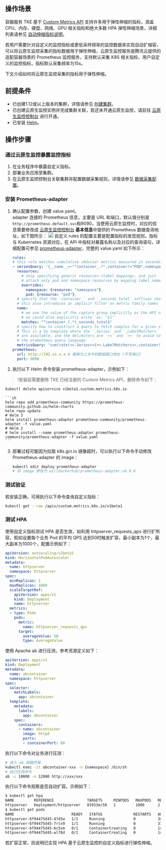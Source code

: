 ## 操作场景

容器服务 TKE 基于 [Custom Metrics API](https://github.com/kubernetes/community/blob/master/contributors/design-proposals/instrumentation/custom-metrics-api.md) 支持许多用于弹性伸缩的指标，涵盖 CPU、内存、硬盘、网络、GPU 相关指标和绝大多数 HPA 弹性伸缩场景，详细列表请参见 [自动伸缩指标说明](https://cloud.tencent.com/document/product/457/38929)。  

若用户需要针对自定义的监控指标或更低采样频率的监控数据来实现自动扩缩容，可以将云原生监控采集的指标数据用于弹性伸缩，云原生监控服务是腾讯云提供的适配容器场景的 Prometheus 监控服务，支持默认采集 K8S 相关指标、用户自定义的监控指标，指标默认采集频率为15s。  

下文介绍如何将云原生监控采集的指标用于弹性伸缩。  

## 前提条件

- 已创建1.12或以上版本的集群，详情请参见 [创建集群](https://cloud.tencent.com/document/product/457/32189)。  
- 已创建云原生监控实例并完成集群关联，若还未开通云原生监控，请前往 [云原生监控控制台](https://console.cloud.tencent.com/tke2/prometheus/list?rid=1) 进行开通。  
- 已安装 [Helm](https://helm.sh/docs/intro/install/)。  


## 操作步骤

### 通过云原生监控暴露监控指标

1. 在业务程序中暴露自定义指标。  
2. 部署业务应用至集群。  
3. 在云原生监控控制台关联集群并配置数据采集规则，详情请参见 [数据采集配置](https://cloud.tencent.com/document/product/457/49891)。  


### 安装 Prometheus-adapter

1. 确认配置参数，创建 value.yaml。  
   adapter 连接的 Prometheus 信息，主要是 URL 和端口，默认值分别是`http://prometheus.default.svc`和9090，当使用云原生监控时，对应的信息需要修改成 [云原生监控控制台](https://console.cloud.tencent.com/tke2/prometheus) **基本信息**中提供的 Prometheus 数据查询地址，如下图所示：
	 ![](https://main.qcloudimg.com/raw/402b801be13395664d67e580af237fab.png)
   自定义 rules 的配置主要是配置指标的发现规则，指标与 Kubernetes 资源对应，在 API 中指标对暴露名称以及对应的查询语句，详细配置可参见 [prometheus-adapter](https://github.com/kubernetes-sigs/prometheus-adapter/blob/master/docs/config.md)，完整的 value.yaml 如下所示：
   ```yaml
   rules:
   # this rule matches cumulative cAdvisor metrics measured in seconds
   - seriesQuery: '{__name__=~"^container_.*",container!="POD",namespace!="",pod!=""}'
     resources:
       # skip specifying generic resource<->label mappings, and just
       # attach only pod and namespace resources by mapping label names to group-resources
       overrides:
         namespace: {resource: "namespace"},
         pod: {resource: "pod"},
     # specify that the `container_` and `_seconds_total` suffixes should be removed.
     # this also introduces an implicit filter on metric family names
     name:
       # we use the value of the capture group implicitly as the API name
       # we could also explicitly write `as: "$1"`
       matches: "^container_(.*)_seconds_total$"
     # specify how to construct a query to fetch samples for a given series
     # This is a Go template where the `.Series` and `.LabelMatchers` string values
     # are available, and the delimiters are `<<` and `>>` to avoid conflicts with
     # the prometheus query language
     metricsQuery: "sum(rate(<<.Series>>{<<.LabelMatchers>>,container!="POD"}[2m])) by (<<.GroupBy>>)"
   prometheus:
     url: http://192.xx.x.x # 替换为上文中的数据接口地址 (不写端口)
     port: 9090
   ```
2. 执行以下 Helm 命令安装 prometheus-adapter，示例如下：
>!安装前需要删除 TKE 已经注册的 Custom Metrics API，删除命令如下：
```sh
kubectl delete apiservice v1beta1.custom.metrics.k8s.io
```
	```sh
	helm repo add prometheus-community https://prometheus-community.github.io/helm-charts
	helm repo update
	# Helm 3
	helm install prometheus-adapter prometheus-community/prometheus-adapter -f value.yaml
	# Helm 2
	# helm install --name prometheus-adapter prometheus-community/prometheus-adapter -f value.yaml
	```
3. 部署过程可能因为拉取 k8s.gcr.io 镜像超时，可以执行以下命令手动修改 Prometheus-adapter 的 image：
	```sh
	kubectl edit deploy prometheus-adapter
	# 将 image 修改为 willdockerhub/prometheus-adapter:v0.9.0
	```


### 测试验证

若安装正确，可用执行以下命令查询自定义指标：
```sh
kubectl get --raw /apis/custom.metrics.k8s.io/v1beta1
```


### 测试 HPA

使用自定义指标测试 HPA 是否生效，如利用 httpserver_requests_qps 进行扩所容，假如设置每个业务 Pod 的平均 QPS 达到50时触发扩容，最小副本为1个，最大副本为1000个，配置示例如下：

```yaml
apiVersion: autoscaling/v2beta2
kind: HorizontalPodAutoscaler
metadata:
  name: httpserver
  namespace: httpserver
spec:
  minReplicas: 1
  maxReplicas: 1000
  scaleTargetRef:
    apiVersion: apps/v1
    kind: Deployment
    name: httpserver
  metrics:
  - type: Pods
    pods:
      metric:
        name: httpserver_requests_qps
      target:
        averageValue: 50
        type: AverageValue
```

使用 Apache ab 进行压测，参考资源定义如下：

```yaml
apiVersion: apps/v1
kind: Deployment
metadata:
  name: abcontainer
  namespace: httpserver
spec:
  selector:
    matchLabels:
      app: abcontainer
  template:
    metadata:
      labels:
        app: abcontainer
    spec:
      containers:
      - name: abcontainer
        image: httpd
        ports:
        - containerPort: 80
```

执行以下命令对业务进行压测：
```sh
# 进入 ab 容器终端
kubectl exec -it abcontainer-xxx -n {namespace} /bin/sh
# 执行压测命令
ab -c 10000 -n 12000 http://xxx/xxx
```

执行以下命令观察是否自动扩容。示例如下：

```bash
$ kubectl get hpa
NAME         REFERENCE               TARGETS     MINPODS   MAXPODS   REPLICAS   AGE
httpserver   Deployment/httpserver   83933m/50   1         1000      2          18h
$ kubectl get pods
NAME                          READY   STATUS              RESTARTS   AGE
httpserver-6f94475d45-47d5w   1/1     Running             0          3m41s
httpserver-6f94475d45-7rln9   1/1     Running             0          37h
httpserver-6f94475d45-6c5xm   0/1     ContainerCreating   0          1s
httpserver-6f94475d45-wl78d   0/1     ContainerCreating   0          1s
```

若扩容正常，则说明已实现 HPA 基于云原生监控的自定义指标进行弹性伸缩。  
